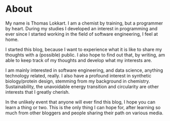 # About

My name is Thomas Lokkart. I am a chemist by training, but a programmer by heart. During my studies I developed an interest in programming and ever since I started working in the field of software engineering, I feel at home. 

I started this blog, because I want to experience what it is like to share my thoughts with a (possible) public. I also hope to find out that, by writing, am able to keep track of my thoughts and develop what my  interests are. 

I am mainly interested in software engineering, and data science, anything technology related, really. I also have a profound interest in synthetic biology/protein design, stemming from my background in chemistry. Sustainability, the unavoidable energy transition and circularity are other interests that I greatly cherish.

In the unlikely event that anyone will ever find this blog, I hope you can learn a thing or two. This is the only thing I can hope for, after learning so much from other bloggers and people sharing their path on various media. 

